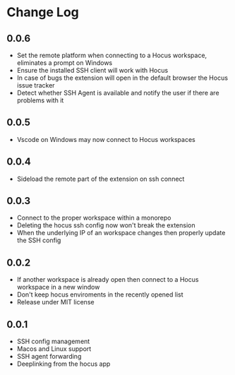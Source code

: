 # Change Log

## 0.0.6

- Set the remote platform when connecting to a Hocus workspace, eliminates a prompt on Windows
- Ensure the installed SSH client will work with Hocus
- In case of bugs the extension will open in the default browser the Hocus issue tracker
- Detect whether SSH Agent is available and notify the user if there are problems with it

## 0.0.5

- Vscode on Windows may now connect to Hocus workspaces

## 0.0.4

- Sideload the remote part of the extension on ssh connect

## 0.0.3

- Connect to the proper workspace within a monorepo
- Deleting the hocus ssh config now won't break the extension
- When the underlying IP of an workspace changes then properly update the SSH config

## 0.0.2

- If another workspace is already open then connect to a Hocus workspace in a new window
- Don't keep hocus enviroments in the recently opened list
- Release under MIT license

## 0.0.1

- SSH config management
- Macos and Linux support
- SSH agent forwarding
- Deeplinking from the hocus app
